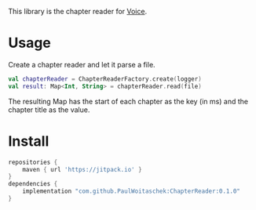 This library is the chapter reader for [Voice](https://github.com/PaulWoitaschek/Voice/).

# Usage
Create a chapter reader and let it parse a file.

```kotlin
val chapterReader = ChapterReaderFactory.create(logger)
val result: Map<Int, String> = chapterReader.read(file)
```

The resulting Map has the start of each chapter as the key (in ms) and the chapter title as the value.

# Install

```groovy
repositories {
    maven { url 'https://jitpack.io' }
}
dependencies {
    implementation "com.github.PaulWoitaschek:ChapterReader:0.1.0"
}
```
